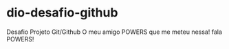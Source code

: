 # dio-desafio-github
Desafio Projeto Git/Github
O meu amigo POWERS que me meteu nessa! fala POWERS! 
